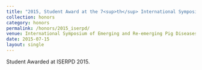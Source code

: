 ```yaml
---
title: "2015, Student Award at the 7<sup>th</sup> International Symposium of Emerging and Re-emerging Pig Diseases"
collection: honors
category: honors
permalink: /honors/2015_iserpd/
venue: International Symposium of Emerging and Re-emerging Pig Diseases
date: 2015-07-15
layout: single
---
```


Student Awarded at ISERPD 2015.